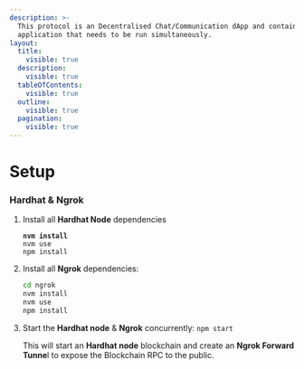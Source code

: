 ```yaml
---
description: >-
  This protocol is an Decentralised Chat/Communication dApp and contains some
  application that needs to be run simultaneously.
layout:
  title:
    visible: true
  description:
    visible: true
  tableOfContents:
    visible: true
  outline:
    visible: true
  pagination:
    visible: true
---
```


# Setup

### Hardhat & Ngrok

1.  Install all **Hardhat Node** dependencies

    <pre class="language-sh" data-full-width="true"><code class="lang-sh"><strong>nvm install
    </strong>nvm use
    npm install
    </code></pre>
2.  Install all **Ngrok** dependencies:

    ```bash
    cd ngrok
    nvm install
    nvm use
    npm install
    ```
3.  Start the **Hardhat node** & **Ngrok** concurrently: `npm start`

    This will start an **Hardhat node** blockchain and create an **Ngrok Forward Tunne**l to expose the Blockchain RPC to the public.




